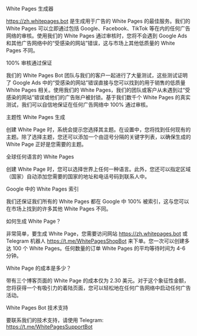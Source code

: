 White Pages 生成器

https://zh.whitepages.bot 是生成用于广告的 White Pages 的最佳服务。我们的 White Pages 可以立即通过包括 Google、Facebook、TikTok 等在内的任何广告网络的审核。使用我们的 White Pages 通过审核时，您将不会遇到 Google Ads 和其他广告网络中的“受感染的网站”错误，这与市场上其他低质量的 White Pages 不同。

100% 审核通过保证

我们的 White Pages Bot 团队与我们的客户一起进行了大量测试，这些测试证明了 Google Ads 中的“受感染的网站”错误直接与您可以找到的用于销售的低质量 White Pages 相关。使用我们的 White Pages，我们的团队或客户从未遇到过“受感染的网站”错误或他们的广告账户被封锁。基于我们数千个 White Pages 的真实测试，我们可以自信地保证在任何广告网络中 100% 通过审核。

主题性 White Pages 生成

创建 White Page 时，系统会提示您选择其主题。在设置中，您将找到任何现有的主题。除了选择主题，您还可以添加一个由逗号分隔的关键字列表，以确保生成的 White Page 正好是您需要的主题。

全球任何语言的 White Pages

创建 White Page 时，您可以选择世界上任何一种语言。此外，您还可以指定区域（国家）自动添加您需要的国家的地址和电话号码到联系人中。

Google 中的 White Pages 索引

我们还保证我们所有的 White Pages 都在 Google 中 100% 被索引，这与您可以在市场上找到的许多其他 White Pages 不同。

如何生成 White Page？

非常简单，要生成 White Page，您需要访问网站 https://zh.whitepages.bot 或 Telegram 机器人 https://t.me/WhitePagesShopBot 来下单。您一次可以创建多达 100 个 White Pages。任何数量的订单 White Pages 的平均等待时间为 4-6 分钟。

White Page 的成本是多少？

带有三个博客页面的 White Page 的成本仅为 2.30 美元。对于这个象征性金额，您将获得一个有吸引力的着陆页面，您可以轻松地在任何广告网络中启动任何广告活动。

White Pages Bot 技术支持

要联系我们的技术支持，请使用 Telegram: https://t.me/WhitePagesSupportBot
